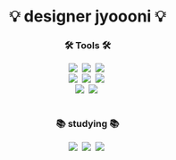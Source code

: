 <!-- 타이틀 : 나중에 이미지로 바꿔보자 -->
<h1 align="center">💡 designer jyoooni 💡</h1>

<!-- 본문 -->
<h3 align="center">🛠️ Tools 🛠️</h3>
<div align="center">
   <img src="https://img.shields.io/badge/figma-20212B.svg?style=for-the-badge&logo=figma&logoColor=FEFFF9" />&nbsp
   <img src="https://img.shields.io/badge/adobe%20photoshop-002543.svg?style=for-the-badge&logo=adobe%20photoshop&logoColor=5BAFEC" />&nbsp
   <img src="https://img.shields.io/badge/adobe%20illustrator-361603.svg?style=for-the-badge&logo=adobe%20illustrator&logoColor=FE9C47" />&nbsp
   <br>
   <img src="https://img.shields.io/badge/adobe%20indesign-520323.svg?style=for-the-badge&logo=adobe%20indesign&logoColor=DD6882" />&nbsp
   <img src="https://img.shields.io/badge/adobe%20premiere%20pro-250635.svg?style=for-the-badge&logo=adobe%20premiere%20pro&logoColor=E9BCEF" />&nbsp 
   <img src="https://img.shields.io/badge/adobe%20lightroom-002543.svg?style=for-the-badge&logo=adobe%20lightroom&logoColor=5BAFEC" />&nbsp
   <br>
   <img src="https://img.shields.io/badge/notion-FFFFFF.svg?style=for-the-badge&logo=notion&logoColor=000000" />&nbsp
   <img src="https://img.shields.io/badge/VSCode-FFFFFF.svg?style=for-the-badge&logo=visual-studio-code&logoColor=3EA5FF" />&nbsp
</div>

<br>

<h3 align="center">📚 studying 📚</h3>
<div align="center">
   <img src="https://img.shields.io/badge/html5-E34F26.svg?style=for-the-badge&logo=html5&logoColor=FFFFFF" />&nbsp
   <img src="https://img.shields.io/badge/css3-1572B6.svg?style=for-the-badge&logo=css3&logoColor=FFFFFF" />&nbsp
   <img src="https://img.shields.io/badge/javascript-F7DF1E.svg?style=for-the-badge&logo=javascript&logoColor=FFFFFF" />&nbsp
</div>

<!--
**jyoooni/jyoooni** is a ✨ _special_ ✨ repository because its `README.md` (this file) appears on your GitHub profile.

Here are some ideas to get you started:

- 🔭 I’m currently working on ...
- 🌱 I’m currently learning ...
- 👯 I’m looking to collaborate on ...
- 🤔 I’m looking for help with ...
- 💬 Ask me about ...
- 📫 How to reach me: ...
- 😄 Pronouns: ...
- ⚡ Fun fact: ...
-->
